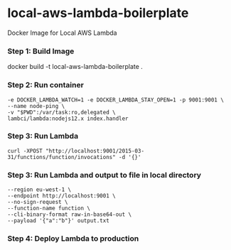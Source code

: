 # local-aws-lambda-boilerplate
Docker Image for Local AWS Lambda

### Step 1: Build Image
docker build -t local-aws-lambda-boilerplate .

### Step 2: Run container
```docker run --rm \
-e DOCKER_LAMBDA_WATCH=1 -e DOCKER_LAMBDA_STAY_OPEN=1 -p 9001:9001 \
--name node-ping \
-v "$PWD":/var/task:ro,delegated \
lambci/lambda:nodejs12.x index.handler
```

### Step 3: Run Lambda
```curl -XPOST "http://localhost:9001/2015-03-31/functions/function/invocations" -d '{}'```

### Step 3: Run Lambda and output to file in local directory
```aws lambda invoke \
--region eu-west-1 \
--endpoint http://localhost:9001 \
--no-sign-request \
--function-name function \
--cli-binary-format raw-in-base64-out \
--payload '{"a":"b"}' output.txt
```

### Step 4: Deploy Lambda to production